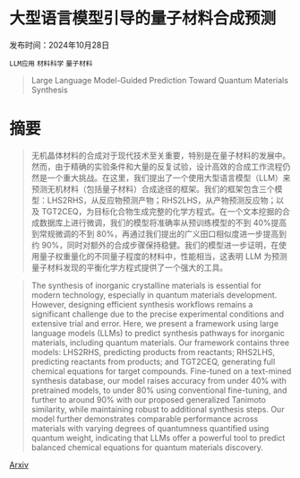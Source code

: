 # 大型语言模型引导的量子材料合成预测

发布时间：2024年10月28日

`LLM应用` `材料科学` `量子材料`

> Large Language Model-Guided Prediction Toward Quantum Materials Synthesis

# 摘要

> 无机晶体材料的合成对于现代技术至关重要，特别是在量子材料的发展中。然而，由于精确的实验条件和大量的反复试验，设计高效的合成工作流程仍然是一个重大挑战。在这里，我们提出了一个使用大型语言模型（LLM）来预测无机材料（包括量子材料）合成途径的框架。我们的框架包含三个模型：LHS2RHS，从反应物预测产物；RHS2LHS，从产物预测反应物；以及 TGT2CEQ，为目标化合物生成完整的化学方程式。在一个文本挖掘的合成数据库上进行微调，我们的模型将准确率从预训练模型的不到 40%提高到常规微调的不到 80%，再通过我们提出的广义田口相似度进一步提高到约 90%，同时对额外的合成步骤保持稳健。我们的模型进一步证明，在使用量子权重量化的不同量子程度的材料中，性能相当，这表明 LLM 为预测量子材料发现的平衡化学方程式提供了一个强大的工具。

> The synthesis of inorganic crystalline materials is essential for modern technology, especially in quantum materials development. However, designing efficient synthesis workflows remains a significant challenge due to the precise experimental conditions and extensive trial and error. Here, we present a framework using large language models (LLMs) to predict synthesis pathways for inorganic materials, including quantum materials. Our framework contains three models: LHS2RHS, predicting products from reactants; RHS2LHS, predicting reactants from products; and TGT2CEQ, generating full chemical equations for target compounds. Fine-tuned on a text-mined synthesis database, our model raises accuracy from under 40% with pretrained models, to under 80% using conventional fine-tuning, and further to around 90% with our proposed generalized Tanimoto similarity, while maintaining robust to additional synthesis steps. Our model further demonstrates comparable performance across materials with varying degrees of quantumness quantified using quantum weight, indicating that LLMs offer a powerful tool to predict balanced chemical equations for quantum materials discovery.

[Arxiv](https://arxiv.org/abs/2410.20976)